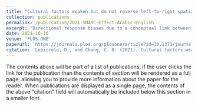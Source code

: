 ```yaml
---
title: "Cultural factors weaken but do not reverse left-to-right spatial biases in numerosity processing: Data from Arabic and English monoliterates and Arabic-English biliterates"
collection: publications
permalink: /publication/2021-SNARC-Effect-Arabic-English
excerpt: 'Directional response biases due to a conceptual link between space and number, such as a left-to-right hand bias for increasing numerical magnitude, are known as the SNARC (Spatial-Numerical Association of Response Codes) effect. We investigated how the SNARC effect for numerosities would be influenced by reading-writing direction, task instructions, and ambient visual environment in four literate populations exemplifying opposite reading-writing cultures—namely, Arabic (right-to-left script) and English (left-to-right script). Monoliterates and biliterates in Jordan and the U.S. completed a speeded numerosity comparison task to assess the directionality and magnitude of a SNARC effect in their numerosity processing. Monoliterates’ results replicated previously documented effects of reading-writing direction and task instructions: the SNARC effect found in left-to-right readers was weakened in right-to-left readers, and the left-to-right group exhibited a task-dependency effect (SNARC effect in the smaller condition, reverse SNARC effect in the larger condition). Biliterates’ results did not show a clear effect of environment; instead, both biliterate groups resembled English monoliterates in showing a left-to-right, task-dependent SNARC effect, albeit weaker than English monoliterates’. The absence of significant biases in all Arabic-reading groups (biliterates and Arabic monoliterates) points to a potential conflict between distinct spatial-numerical mapping codes. This view is explained in terms of the proposed Multiple Competing Codes Theory (MCCT), which posits three distinct spatial-numerical mapping codes (innate, cardinal, ordinal) during numerical processing—each involved at varying levels depending on individual and task factors.'
date: 2021-10-16
venue: 'PLOS ONE'
paperurl: 'https://journals.plos.org/plosone/article?id=10.1371/journal.pone.0261146'
citation: 'Lopiccolo, D., and Chang, C. B. (2021). Cultural factors weaken but do not reverse left-to-right spatial biases in numerosity processing: Data from Arabic and English monoliterates and Arabic-English biliterates, <i>PLOS ONE, 16</i>(12), e0261146.'
---
```


The contents above will be part of a list of publications, if the user clicks the link for the publication than the contents of section will be rendered as a full page, allowing you to provide more information about the paper for the reader. When publications are displayed as a single page, the contents of the above "citation" field will automatically be included below this section in a smaller font.
